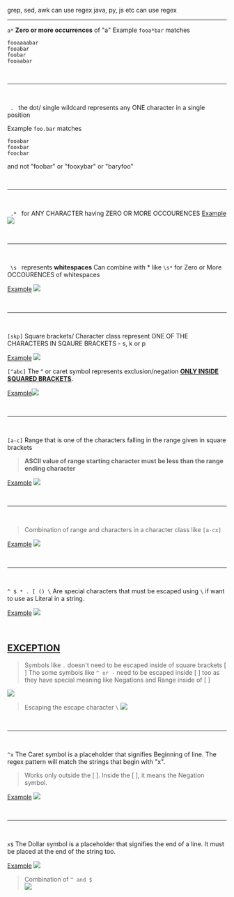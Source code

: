 grep, sed, awk can use regex
java, py, js etc can use regex

---


`a*`  **Zero or more occurrences** of "a"
Example `fooa*bar` matches 
``` 
fooaaaabar
fooabar
foobar
fooaabar
```

<br/>

---
<br/>


`  .  ` the dot/ single wildcard represents any ONE character in a single position

Example `foo.bar`  matches
```
fooabar
fooxbar
foocbar
```
and not "foobar" or "fooxybar" or "baryfoo"

<br/>

---

<br/>

`  .*  `  for ANY CHARACTER having ZERO OR MORE OCCOURENCES 
<u>Example</u> ![](Images/Pasted%20image%2020230126150659.png)

<br/>

---
<br/>


`  \s  ` represents **whitespaces**
Can combine with *  like ` \s* ` for Zero or More OCCOURENCES of whitespaces

<u>Example</u>  ![](Images/Pasted%20image%2020230126150719.png)

<br/>

---
<br/>


` [skp] ` Square brackets/ Character class represent ONE OF THE CHARACTERS IN SQAURE BRACKETS - s, k or p

<u>Example</u> ![](Images/Pasted%20image%2020230126150742.png)



` [^abc] ` The ^ or caret symbol represents exclusion/negation **<u>ONLY INSIDE SQUARED BRACKETS</u>**. 

<u>Example</u>![](Images/Pasted%20image%2020230126150809.png)

<br/>

---
<br/>


` [a-c] ` Range that is one of the characters falling in the range given in square brackets
> **ASCII value of range starting character must be less than the range ending character**

<u>Example</u> ![](Images/Pasted%20image%2020230126150844.png)


<br/>

---
<br/>



> Combination of range and characters in a character class like  `[a-cx]` 

<u>Example</u> ![](Images/Pasted%20image%2020230126150917.png)



<br/>


---
<br/>

` ^ $ * . [ () \ `  Are special characters that must be escaped using `\`  if want to use as Literal in a string.

<u>Example</u> ![](Images/Pasted%20image%2020230126150940.png)

<br/>

## **<u>EXCEPTION</u>**

> Symbols like ` . `  doesn't need to be escaped inside of square brackets [ ]
>  Tho some symbols like ` ^ or - ` need to be escaped inside [ ] too as they have special meaning like Negations and Range inside of [ ]

![](Images/Pasted%20image%2020230126151038.png)

> Escaping the escape character ` \ ` 
![](Images/Pasted%20image%2020230126151101.png)

<br/>

---
<br/>


` ^x ` The Caret symbol is a placeholder that signifies Beginning of line. The regex pattern will match the strings that begin with "x".
> Works only outside the [ ]. Inside the [ ], it means the Negation symbol.

<u>Example</u> ![](Images/Pasted%20image%2020230126151128.png)

<br/>

---
<br/>

` x$ ` The Dollar symbol is a placeholder that signifies the end of a line. It must be placed at the end of the string too.

<u>Example</u>  ![](Images/Pasted%20image%2020230126151147.png)

> Combination of ` ^ and $ `  
> ![](Images/Pasted%20image%2020230126151206.png)